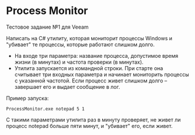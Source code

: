 # Process Monitor
Тестовое задание №1 для Veeam

Написать на C# утилиту, которая мониторит процессы Windows и "убивает" те процессы,
которые работают слишком долго.
- На входе три параметра: название процесса, допустимое время жизни (в минутах) и частота
проверки (в минутах).
- Утилита запускается из командной строки. При старте она считывает три входных параметра и
начинает мониторить процессы с указанной частотой. Если процесс живет слишком долго –
завершает его и выдает сообщение в лог.

Пример запуска:
```
ProcessMonitor.exe notepad 5 1
```
С такими параметрами утилита раз в минуту проверяет, не живет ли процесс notepad больше пяти
минут, и "убивает" его, если живет.
